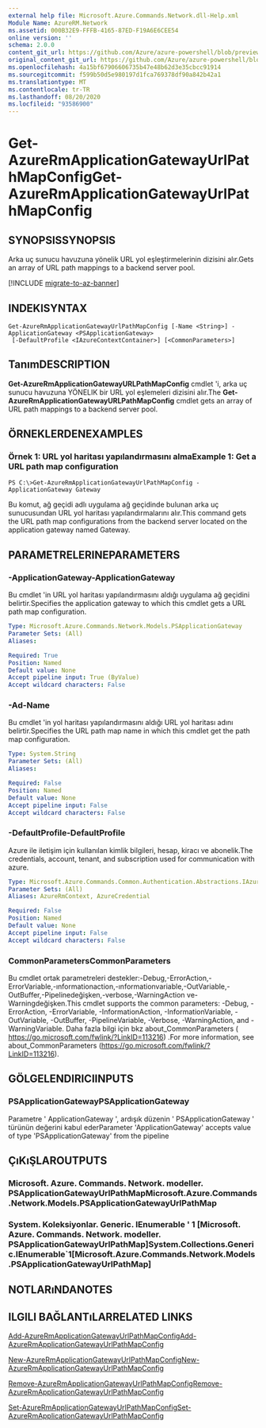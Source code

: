 ```yaml
---
external help file: Microsoft.Azure.Commands.Network.dll-Help.xml
Module Name: AzureRM.Network
ms.assetid: 000B32E9-FFFB-4165-87ED-F19A6E6CEE54
online version: ''
schema: 2.0.0
content_git_url: https://github.com/Azure/azure-powershell/blob/preview/src/ResourceManager/Network/Commands.Network/help/Get-AzureRmApplicationGatewayUrlPathMapConfig.md
original_content_git_url: https://github.com/Azure/azure-powershell/blob/preview/src/ResourceManager/Network/Commands.Network/help/Get-AzureRmApplicationGatewayUrlPathMapConfig.md
ms.openlocfilehash: 4a15bf67906606735b47e48b62d3e35cbcc91914
ms.sourcegitcommit: f599b50d5e980197d1fca769378df90a842b42a1
ms.translationtype: MT
ms.contentlocale: tr-TR
ms.lasthandoff: 08/20/2020
ms.locfileid: "93586900"
---
```

# <span data-ttu-id="852e5-101">Get-AzureRmApplicationGatewayUrlPathMapConfig</span><span class="sxs-lookup"><span data-stu-id="852e5-101">Get-AzureRmApplicationGatewayUrlPathMapConfig</span></span>

## <span data-ttu-id="852e5-102">SYNOPSIS</span><span class="sxs-lookup"><span data-stu-id="852e5-102">SYNOPSIS</span></span>
<span data-ttu-id="852e5-103">Arka uç sunucu havuzuna yönelik URL yol eşleştirmelerinin dizisini alır.</span><span class="sxs-lookup"><span data-stu-id="852e5-103">Gets an array of URL path mappings to a backend server pool.</span></span>

[!INCLUDE [migrate-to-az-banner](../../includes/migrate-to-az-banner.md)]

## <span data-ttu-id="852e5-104">INDEKI</span><span class="sxs-lookup"><span data-stu-id="852e5-104">SYNTAX</span></span>

```
Get-AzureRmApplicationGatewayUrlPathMapConfig [-Name <String>] -ApplicationGateway <PSApplicationGateway>
 [-DefaultProfile <IAzureContextContainer>] [<CommonParameters>]
```

## <span data-ttu-id="852e5-105">Tanım</span><span class="sxs-lookup"><span data-stu-id="852e5-105">DESCRIPTION</span></span>
<span data-ttu-id="852e5-106">**Get-AzureRmApplicationGatewayURLPathMapConfig** cmdlet 'i, arka uç sunucu havuzuna YÖNELIK bir URL yol eşlemeleri dizisini alır.</span><span class="sxs-lookup"><span data-stu-id="852e5-106">The **Get-AzureRmApplicationGatewayURLPathMapConfig** cmdlet gets an array of URL path mappings to a backend server pool.</span></span>

## <span data-ttu-id="852e5-107">ÖRNEKLERDEN</span><span class="sxs-lookup"><span data-stu-id="852e5-107">EXAMPLES</span></span>

### <span data-ttu-id="852e5-108">Örnek 1: URL yol haritası yapılandırmasını alma</span><span class="sxs-lookup"><span data-stu-id="852e5-108">Example 1: Get a URL path map configuration</span></span>
```
PS C:\>Get-AzureRmApplicationGatewayUrlPathMapConfig -ApplicationGateway Gateway
```

<span data-ttu-id="852e5-109">Bu komut, ağ geçidi adlı uygulama ağ geçidinde bulunan arka uç sunucusundan URL yol haritası yapılandırmalarını alır.</span><span class="sxs-lookup"><span data-stu-id="852e5-109">This command gets the URL path map configurations from the backend server located on the application gateway named Gateway.</span></span>

## <span data-ttu-id="852e5-110">PARAMETRELERINE</span><span class="sxs-lookup"><span data-stu-id="852e5-110">PARAMETERS</span></span>

### <span data-ttu-id="852e5-111">-ApplicationGateway</span><span class="sxs-lookup"><span data-stu-id="852e5-111">-ApplicationGateway</span></span>
<span data-ttu-id="852e5-112">Bu cmdlet 'in URL yol haritası yapılandırmasını aldığı uygulama ağ geçidini belirtir.</span><span class="sxs-lookup"><span data-stu-id="852e5-112">Specifies the application gateway to which this cmdlet gets a URL path map configuration.</span></span>

```yaml
Type: Microsoft.Azure.Commands.Network.Models.PSApplicationGateway
Parameter Sets: (All)
Aliases: 

Required: True
Position: Named
Default value: None
Accept pipeline input: True (ByValue)
Accept wildcard characters: False
```

### <span data-ttu-id="852e5-113">-Ad</span><span class="sxs-lookup"><span data-stu-id="852e5-113">-Name</span></span>
<span data-ttu-id="852e5-114">Bu cmdlet 'in yol haritası yapılandırmasını aldığı URL yol haritası adını belirtir.</span><span class="sxs-lookup"><span data-stu-id="852e5-114">Specifies the URL path map name in which this cmdlet get the path map configuration.</span></span>

```yaml
Type: System.String
Parameter Sets: (All)
Aliases: 

Required: False
Position: Named
Default value: None
Accept pipeline input: False
Accept wildcard characters: False
```

### <span data-ttu-id="852e5-115">-DefaultProfile</span><span class="sxs-lookup"><span data-stu-id="852e5-115">-DefaultProfile</span></span>
<span data-ttu-id="852e5-116">Azure ile iletişim için kullanılan kimlik bilgileri, hesap, kiracı ve abonelik.</span><span class="sxs-lookup"><span data-stu-id="852e5-116">The credentials, account, tenant, and subscription used for communication with azure.</span></span>

```yaml
Type: Microsoft.Azure.Commands.Common.Authentication.Abstractions.IAzureContextContainer
Parameter Sets: (All)
Aliases: AzureRmContext, AzureCredential

Required: False
Position: Named
Default value: None
Accept pipeline input: False
Accept wildcard characters: False
```

### <span data-ttu-id="852e5-117">CommonParameters</span><span class="sxs-lookup"><span data-stu-id="852e5-117">CommonParameters</span></span>
<span data-ttu-id="852e5-118">Bu cmdlet ortak parametreleri destekler:-Debug,-ErrorAction,-ErrorVariable,-ınformationaction,-ınformationvariable,-OutVariable,-OutBuffer,-Pipelinedeğişken,-verbose,-WarningAction ve-Warningdeğişken.</span><span class="sxs-lookup"><span data-stu-id="852e5-118">This cmdlet supports the common parameters: -Debug, -ErrorAction, -ErrorVariable, -InformationAction, -InformationVariable, -OutVariable, -OutBuffer, -PipelineVariable, -Verbose, -WarningAction, and -WarningVariable.</span></span> <span data-ttu-id="852e5-119">Daha fazla bilgi için bkz about_CommonParameters ( https://go.microsoft.com/fwlink/?LinkID=113216) .</span><span class="sxs-lookup"><span data-stu-id="852e5-119">For more information, see about_CommonParameters (https://go.microsoft.com/fwlink/?LinkID=113216).</span></span>

## <span data-ttu-id="852e5-120">GÖLGELENDIRICI</span><span class="sxs-lookup"><span data-stu-id="852e5-120">INPUTS</span></span>

### <span data-ttu-id="852e5-121">PSApplicationGateway</span><span class="sxs-lookup"><span data-stu-id="852e5-121">PSApplicationGateway</span></span>
<span data-ttu-id="852e5-122">Parametre ' ApplicationGateway ', ardışık düzenin ' PSApplicationGateway ' türünün değerini kabul eder</span><span class="sxs-lookup"><span data-stu-id="852e5-122">Parameter 'ApplicationGateway' accepts value of type 'PSApplicationGateway' from the pipeline</span></span>

## <span data-ttu-id="852e5-123">ÇıKıŞLAR</span><span class="sxs-lookup"><span data-stu-id="852e5-123">OUTPUTS</span></span>

### <span data-ttu-id="852e5-124">Microsoft. Azure. Commands. Network. modeller. PSApplicationGatewayUrlPathMap</span><span class="sxs-lookup"><span data-stu-id="852e5-124">Microsoft.Azure.Commands.Network.Models.PSApplicationGatewayUrlPathMap</span></span>

### <span data-ttu-id="852e5-125">System. Koleksiyonlar. Generic. IEnumerable ' 1 [Microsoft. Azure. Commands. Network. modeller. PSApplicationGatewayUrlPathMap]</span><span class="sxs-lookup"><span data-stu-id="852e5-125">System.Collections.Generic.IEnumerable\`1[Microsoft.Azure.Commands.Network.Models.PSApplicationGatewayUrlPathMap]</span></span>

## <span data-ttu-id="852e5-126">NOTLARıNDA</span><span class="sxs-lookup"><span data-stu-id="852e5-126">NOTES</span></span>

## <span data-ttu-id="852e5-127">ILGILI BAĞLANTıLAR</span><span class="sxs-lookup"><span data-stu-id="852e5-127">RELATED LINKS</span></span>

[<span data-ttu-id="852e5-128">Add-AzureRmApplicationGatewayUrlPathMapConfig</span><span class="sxs-lookup"><span data-stu-id="852e5-128">Add-AzureRmApplicationGatewayUrlPathMapConfig</span></span>](./Add-AzureRmApplicationGatewayUrlPathMapConfig.md)

[<span data-ttu-id="852e5-129">New-AzureRmApplicationGatewayUrlPathMapConfig</span><span class="sxs-lookup"><span data-stu-id="852e5-129">New-AzureRmApplicationGatewayUrlPathMapConfig</span></span>](./New-AzureRmApplicationGatewayUrlPathMapConfig.md)

[<span data-ttu-id="852e5-130">Remove-AzureRmApplicationGatewayUrlPathMapConfig</span><span class="sxs-lookup"><span data-stu-id="852e5-130">Remove-AzureRmApplicationGatewayUrlPathMapConfig</span></span>](./Remove-AzureRmApplicationGatewayUrlPathMapConfig.md)

[<span data-ttu-id="852e5-131">Set-AzureRmApplicationGatewayUrlPathMapConfig</span><span class="sxs-lookup"><span data-stu-id="852e5-131">Set-AzureRmApplicationGatewayUrlPathMapConfig</span></span>](./Set-AzureRmApplicationGatewayUrlPathMapConfig.md)


